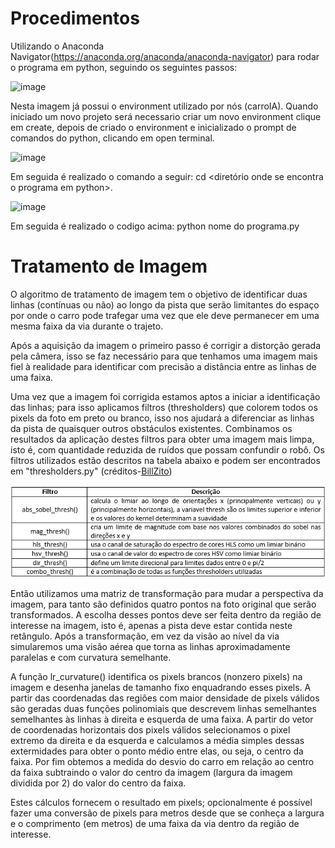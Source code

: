 # Procedimentos

Utilizando o Anaconda Navigator(https://anaconda.org/anaconda/anaconda-navigator) para rodar o programa em python, seguindo os seguintes passos:

![image](https://user-images.githubusercontent.com/31252029/33347808-e866fef4-d472-11e7-8353-5c982476c267.png)

Nesta imagem já possui o environment utilizado por nós (carroIA). Quando iniciado um novo projeto será necessario criar um novo environment clique em create, depois de criado o environment e inicializado o prompt de comandos do python, clicando em open terminal.

![image](https://user-images.githubusercontent.com/31252029/33348059-a78a1064-d473-11e7-9138-fe16bf9f50e2.png)

Em seguida é realizado o comando a seguir: cd <diretório onde se encontra o programa em python>.

![image](https://user-images.githubusercontent.com/31252029/33348195-26530e82-d474-11e7-8b0e-31b082ffba80.png)

Em seguida é realizado o codigo acima: python nome do programa.py 

# Tratamento de Imagem

O algoritmo de tratamento de imagem tem o objetivo de identificar duas linhas (contínuas ou não) ao longo da pista que serão limitantes do espaço por onde o carro pode trafegar uma vez que ele deve permanecer em uma mesma faixa da via durante o trajeto.

Após a aquisição da imagem o primeiro passo é corrigir a distorção gerada pela câmera, isso se faz necessário para que tenhamos uma imagem mais fiel à realidade para identificar com precisão a distância entre as linhas de uma faixa.

Uma vez que a imagem foi corrigida estamos aptos a iniciar a identificação das linhas; para isso aplicamos filtros (thresholders) que colorem todos os pixels da foto em preto ou branco, isso nos ajudará a diferenciar as linhas da pista de quaisquer outros obstáculos existentes. Combinamos os resultados da aplicação destes filtros para obter uma imagem mais limpa, isto é, com quantidade reduzida de ruídos que possam confundir o robô. Os filtros utilizados estão descritos na tabela abaixo e podem ser encontrados em "thresholders.py" (créditos-<a href="https://github.com/BillZito">BillZito</a>)

![image](https://github.com/afonsohfontes/AutonomousSystems/blob/master/Lane_Detection/tabela.png) 

Então utilizamos uma matriz de transformação para mudar a perspectiva da imagem, para tanto são definidos quatro pontos na foto original que serão transformados. A escolha desses pontos deve ser feita dentro da região de interesse na imagem, isto é, apenas a pista deve estar contida neste retângulo. Após a transformação, em vez da visão ao nível da via simularemos uma visão aérea que torna as linhas aproximadamente paralelas e com curvatura semelhante.

A função lr_curvature() identifica os pixels brancos (nonzero pixels) na imagem e desenha janelas de tamanho fixo enquadrando esses pixels. A partir das coordenadas das regiões com maior densidade de pixels válidos são geradas duas funções polinomiais que descrevem linhas semelhantes semelhantes às linhas à direita e esquerda de uma faixa. A partir do vetor de coordenadas horizontais dos pixels válidos selecionamos o pixel extremo da direita e da esquerda e calculamos a média simples dessas extermidades para obter o ponto médio entre elas, ou seja, o centro da faixa. Por fim obtemos a medida do desvio do carro em relação ao centro da faixa subtraindo o valor do centro da imagem (largura da imagem dividida por 2) do valor do centro da faixa.

Estes cálculos fornecem o resultado em pixels; opcionalmente é possível fazer uma conversão de pixels para metros desde que se conheça a largura e o comprimento (em metros) de uma faixa da via dentro da região de interesse.







